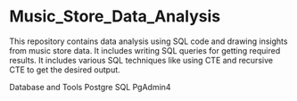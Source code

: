 # Music_Store_Data_Analysis
This repository contains data analysis using SQL code and drawing insights from music store data. It includes writing SQL queries for getting required results. 
It includes various SQL techniques like using CTE and recursive CTE to get the desired output.

Database and Tools
Postgre SQL
PgAdmin4